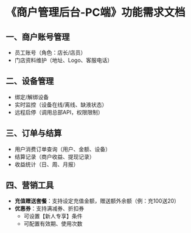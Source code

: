 # 《商户管理后台-PC端》功能需求文档

## 一、商户账号管理
- 员工账号（角色：店长/店员）
- 门店资料维护（地址、Logo、客服电话）

## 二、设备管理
- 绑定/解绑设备
- 实时监控（设备在线/离线、缺液状态）
- 远程启停（调用总部API，权限限制）

## 三、订单与结算
- 用户消费订单查询（用户、金额、设备）
- 结算记录（商户收益、提现记录）
- 收益统计（日、周、月报）

## 四、营销工具
- **充值赠送套餐**：支持设定充值金额，赠送额外余额（例：充100送20）
- **优惠券**：支持满减券、折扣券
  - 可设置【新人专享】条件
  - 可配置有效期、使用次数

